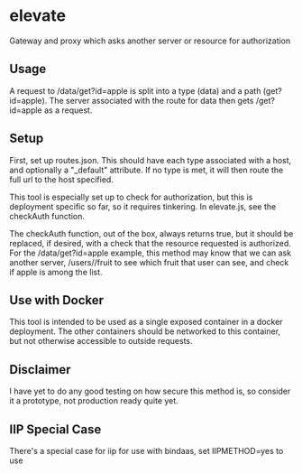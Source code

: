 # elevate
Gateway and proxy which asks another server or resource for authorization

## Usage
A request to <this server>/data/get?id=apple is split into a type (data) and a path (get?id=apple). The server associated with the route for data then gets <that server>/get?id=apple as a request.

## Setup
First, set up routes.json. This should have each type associated with a host, and optionally a "\_default" attribute. If no type is met, it will then route the full url to the host specified.

This tool is especially set up to check for authorization, but this is deployment specific so far, so it requires tinkering. In elevate.js, see the checkAuth function.

The checkAuth function, out of the box, always returns true, but it should be replaced, if desired, with a check that the resource requested is authorized. For  the <this server>/data/get?id=apple example, this method may know that we can ask another server, <auth server>/users/<uid>/fruit to see which fruit that user can see, and check if apple is among the list.

## Use with Docker
This tool is intended to be used as a single exposed container in a docker deployment. The other containers should be networked to this container, but not otherwise accessible to outside requests.

## Disclaimer
I have yet to do any good testing on how secure this method is, so consider it a prototype, not production ready quite yet.


## IIP Special Case
There's a special case for iip for use with bindaas, set IIPMETHOD=yes to use
